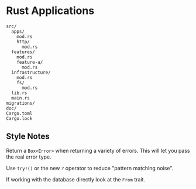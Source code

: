 # Rust Applications

```
src/
  apps/
    mod.rs
    http/
      mod.rs
  features/
    mod.rs
    feature-a/
      mod.rs
  infrastructure/
    mod.rs
    fs/
      mod.rs
  lib.rs
  main.rs
migrations/
doc/
Cargo.toml
Cargo.lock
```

## Style Notes

Return a `Box<Error>` when returning a variety of errors. This will let you pass the real error type.

Use `try!()` or the new `?` operator to reduce "pattern matching noise".

If working with the database directly look at the `From` trait.